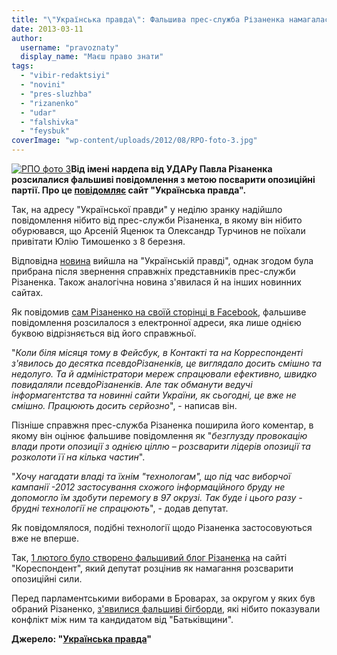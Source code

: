 ```yaml
---
title: "\"Українська правда\": Фальшива прес-служба Різаненка намагалась посварити українську опозицію"
date: 2013-03-11
author: 
  username: "pravoznaty"
  display_name: "Маєш право знати"
tags: 
  - "vibir-redaktsiyi"
  - "novini"
  - "pres-sluzhba"
  - "rizanenko"
  - "udar"
  - "falshivka"
  - "feysbuk"
coverImage: "wp-content/uploads/2012/08/RPO-foto-3.jpg"
---
```


[![РПО фото 3](https://mpz.brovary.org/wp-content/uploads/2012/08/RPO-foto-3.jpg)](https://mpz.brovary.org/wp-content/uploads/2012/08/RPO-foto-3.jpg)**Від імені нардепа від УДАРу Павла Різаненка розсилалися фальшиві повідомлення з метою посварити опозиційні партії. Про це [повідомляє](https://www.pravda.com.ua/news/2013/03/10/6985209/) сайт "Українська правда".**

Так, на адресу "Української правди" у неділю зранку надійшло повідомлення нібито від прес-служби Різаненка, в якому він нібито обурювався, що Арсеній Яценюк та Олександр Турчинов не поїхали привітати Юлію Тимошенко з 8 березня.

Відповідна [новина](https://www.pravda.com.ua/news/2013/03/10/6985206/) вийшла на "Українській правді", однак згодом була прибрана після звернення справжніх представників прес-служби Різаненка. Також аналогічна новина з'явилася й на інших новинних сайтах.

Як повідомив [сам Різаненко на своїй сторінці в Facebook](https://www.facebook.com/pavlo.rizanenko/posts/339753902791997), фальшиве повідомлення розсилалося з електронної адреси, яка лише однією буквою відрізняється від його справжньої.

"_Коли біля місяця тому в Фейсбук, в Контакті та на Корреспонденті з'явилось до десятка псевдоРізаненків, це виглядало досить смішно та недолуго. Та й адміністратори мереж спрацювали ефективно, швидко повидаляли псевдоРізаненків. Але так обманути ведучі інформагентства та новинні сайти України, як сьогодні, це вже не смішно. Працюють досить серйозно_", - написав він.

Пізніше справжня прес-служба Різаненка поширила його коментар, в якому він оцінює фальшиве повідомлення як "_безглузду провокацію влади проти опозиції з однією ціллю – розсварити лідерів опозиції та розколоти її на кілька частин_".

"_Хочу нагадати владі та їхнім "технологам", що під час виборчої кампанії -2012 застосування схожого інформаційного бруду не допомогло їм здобути перемогу в 97 окрузі. Так буде і цього разу - брудні технології не спрацюють_", - додав депутат.

Як повідомлялося, подібні технології щодо Різаненка застосовуються вже не вперше.

Так, [1 лютого було створено фальшивий блог Різаненка](/news/2013/02/2/6982745/) на сайті "Кореспондент", який депутат розцінив як намагання розсварити опозиційні сили.

Перед парламентськими виборами в Броварах, за округом у яких був обраний Різаненко, [з'явилися фальшиві бігборди](/news/2012/10/21/6975097/), які нібито показували конфлікт між ним та кандидатом від "Батьківщини".

**Джерело: "[Українська правда](https://www.pravda.com.ua/news/2013/03/10/6985209/)"**
